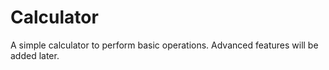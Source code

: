 # Calculator
A simple calculator to perform basic operations. Advanced features will be added later.
